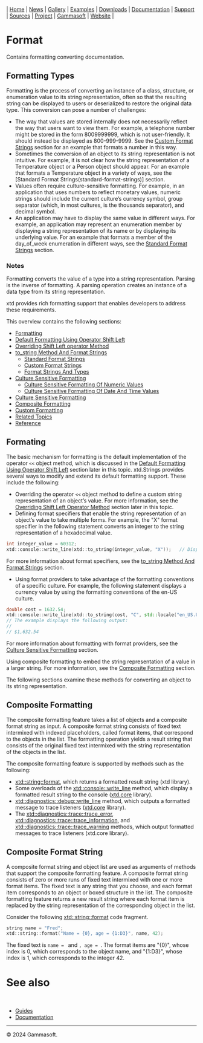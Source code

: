 | [Home](home.md) | [News](news.md) | [Gallery](gallery.md) | [Examples](examples.md) | [Downloads](downloads.md) | [Documentation](documentation.md) | [Support](support.md) | [Sources](https://github.com/gammasoft71/xtd) | [Project](https://sourceforge.net/projects/xtdpro/) | [Gammasoft](gammasoft.md) | [Website](https://gammasoft71.github.io/xtd) |

# Format

Contains formatting converting documentation.

## Formatting Types

Formatting is the process of converting an instance of a class, structure, or enumeration value to its string representation, often so that the resulting string can be displayed to users or deserialized to restore the original data type. This conversion can pose a number of challenges:

* The way that values are stored internally does not necessarily reflect the way that users want to view them. For example, a telephone number might be stored in the form 8009999999, which is not user-friendly. It should instead be displayed as 800-999-9999. See the [Custom Format Strings](Custom-format-strings) section for an example that formats a number in this way.
* Sometimes the conversion of an object to its string representation is not intuitive. For example, it is not clear how the string representation of a Temperature object or a Person object should appear. For an example that formats a Temperature object in a variety of ways, see the [Standard Format Strings(standard-format-strings)] section.
* Values often require culture-sensitive formatting. For example, in an application that uses numbers to reflect monetary values, numeric strings should include the current culture’s currency symbol, group separator (which, in most cultures, is the thousands separator), and decimal symbol.
* An application may have to display the same value in different ways. For example, an application may represent an enumeration member by displaying a string representation of its name or by displaying its underlying value. For an example that formats a member of the day_of_week enumeration in different ways, see the [Standard Format Strings](standard-format-strings) section.

### Notes

Formatting converts the value of a type into a string representation. Parsing is the inverse of formatting. A parsing operation creates an instance of a data type from its string representation.


xtd provides rich formatting support that enables developers to address these requirements.

This overview contains the following sections:

* [Formatting](formatting)
* [Default Formatting Using Operator Shift Left](defaultf-formatting-using-operator-shift-left)
* [Overriding Shift Left operator Method](overriding-shift-left-operator-method)
* [to_string Method And Format Strings](to_string-method-and-format-strings)
  * [Standard Format Strings](standard-format-strings)
  * [Custom Format Strings](custom-format-strings)
  * [Format Strings And Types](format-strings-and-types)
* [Culture Sensitive Formatting](culture-sensitive-formatting)
  * [Culture Sensitive Formatting Of Numeric Values](culture-sensitive-formatting-of-numeric-values)
  * [Culture Sensitive Formatting Of Date And Time Values](culture-sensitive-formatting-of-date-and-time-values)
* [Culture Sensitive Formatting](culture-sensitive-formatting)
* [Composite Formatting](composite-formatting)
* [Custom Formatting](custom-formatting)
* [Related Topics](related-topics)
* [Reference](reference)

## Formating

The basic mechanism for formatting is the default implementation of the operator `<<` object method, which is discussed in the [Default Formatting Using Operator Shift Left](default-formatting-using-operator-shift-left) section later in this topic. xtd.Strings provides several ways to modify and extend its default formatting support. These include the following:

* Overriding the operator `<<` object method to define a custom string representation of an object’s value. For more information, see the [Overriding Shift Left Operator Method](overriding-shift-left-operator-method]) section later in this topic.
* Defining format specifiers that enable the string representation of an object’s value to take multiple forms. For example, the "X" format specifier in the following statement converts an integer to the string representation of a hexadecimal value.

```cpp
int integer_value = 60312;
xtd::console::write_line(xtd::to_string(integer_value, "X"));   // Displays EB98.
```

For more information about format specifiers, see the [to_string Method And Format Strings](to_string-method-and-format-strings) section.

* Using format providers to take advantage of the formatting conventions of a specific culture. For example, the following statement displays a currency value by using the formatting conventions of the en-US culture.

```cpp
double cost = 1632.54;
xtd::console::write_line(xtd::to_string(cost, "C", std::locale("en_US.UTF-8")));
// The example displays the following output:
//
// $1,632.54
```

For more information about formatting with format providers, see the [Culture Sensitive Formatting](culture-sensitive-formatting) section.

Using composite formatting to embed the string representation of a value in a larger string. For more information, see the [Composite Formatting](composite-formatting) section.

The following sections examine these methods for converting an object to its string representation.

## Composite Formatting

The composite formatting feature takes a list of objects and a composite format string as input. A composite format string consists of fixed text intermixed with indexed placeholders, called format items, that correspond to the objects in the list. The formatting operation yields a result string that consists of the original fixed text intermixed with the string representation of the objects in the list.

The composite formatting feature is supported by methods such as the following:

* [xtd::string::format](https://gammasoft71.github.io/xtd/reference_guides/latest/group__format__parse.html#ga3afd6d163bc6391a48a1f84f28a68ffd), which returns a formatted result string (xtd library).
* Some overloads of the [xtd::console::write_line](https://gammasoft71.github.io/xtd/reference_guides/latest/classxtd_1_1console.html#aa9fbf20d808213c547163d5e7101bcda) method, which display a formatted result string to the console ([xtd.core](https://gammasoft71.github.io/xtd/reference_guides/latest/group__xtd__core.html) library).
* [xtd::diagnostics::debug::write_line](https://gammasoft71.github.io/xtd/reference_guides/latest/classxtd_1_1diagnostics_1_1debug.html#a2656cc128804128258ecad60ecf1cbd1) method, which outputs a formatted message to trace listeners ([xtd.core](https://gammasoft71.github.io/xtd/reference_guides/latest/group__xtd__core.html) library).
* The [xtd::diagnostics::trace::trace_error](https://gammasoft71.github.io/xtd/reference_guides/latest/classxtd_1_1diagnostics_1_1trace.html#a961460d0f10e5a3a36cfa2ecc222687a), [xtd::diagnostics::trace::trace_information](https://gammasoft71.github.io/xtd/reference_guides/latest/classxtd_1_1diagnostics_1_1trace.html#ae6444d92dadb5325844ed01313384335), and [xtd::diagnostics::trace::trace_warning](https://gammasoft71.github.io/xtd/reference_guides/latest/classxtd_1_1diagnostics_1_1trace.html#a8500d77e87bea7e8b021d1530e403850) methods, which output formatted messages to trace listeners (xtd.core library).

## Composite Format String

A composite format string and object list are used as arguments of methods that support the composite formatting feature. A composite format string consists of zero or more runs of fixed text intermixed with one or more format items. The fixed text is any string that you choose, and each format item corresponds to an object or boxed structure in the list. The composite formatting feature returns a new result string where each format item is replaced by the string representation of the corresponding object in the list.

Consider the following [xtd::string::format](https://gammasoft71.github.io/xtd/reference_guides/latest/group__format__parse.html#ga3afd6d163bc6391a48a1f84f28a68ffd) code fragment.

```cpp
string name = "Fred";
xtd::string::format("Name = {0}, age = {1:D3}", name, 42);
```

The fixed text is `name = ` and `, age = `. The format items are "{0}", whose index is 0, which corresponds to the object name, and "{1:D3}", whose index is 1, which corresponds to the integer 42.

# See also
​
* [Guides](guides.md)
* [Documentation](documentation.md)

______________________________________________________________________________________________

© 2024 Gammasoft.
